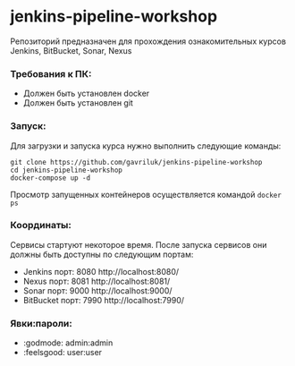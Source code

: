 # jenkins-pipeline-workshop
Репозиторий предназначен для прохождения ознакомительных курсов Jenkins, BitBucket, Sonar, Nexus

### Требования к ПК:
- Должен быть установлен docker
- Должен быть установлен git

### Запуск:
Для загрузки и запуска курса нужно выполнить следующие команды:
```
git clone https://github.com/gavriluk/jenkins-pipeline-workshop
cd jenkins-pipeline-workshop
docker-compose up -d
```
Просмотр запущенных контейнеров осуществляется командой
```docker ps```

### Координаты:
Сервисы стартуют некоторое время. После запуска сервисов они должны быть доступны по следующим портам:
- Jenkins порт: 8080 http://localhost:8080/
- Nexus порт: 8081 http://localhost:8081/
- Sonar порт: 9000 http://localhost:9000/
- BitBucket порт: 7990 http://localhost:7990/

### Явки:пароли:
+ :godmode: admin:admin
+ :feelsgood: user:user

